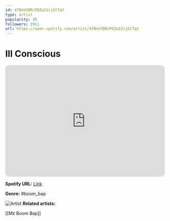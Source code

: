 ```yaml
---
id: 47NnUYBRcPQZwS2ijGlTqt
type: artist
popularity: 30
followers: 2911
url: https://open.spotify.com/artist/47NnUYBRcPQZwS2ijGlTqt
---
```

# Ill Conscious

<iframe style="border-radius:12px" src="https://open.spotify.com/embed/artist/47NnUYBRcPQZwS2ijGlTqt" width="100%" height="352" frameBorder="0" allowfullscreen="" allow="autoplay; clipboard-write; encrypted-media; fullscreen; picture-in-picture" loading="lazy"></iframe>

**Spotify URL:** [Link](https://open.spotify.com/artist/47NnUYBRcPQZwS2ijGlTqt)

**Genre:**  #boom_bap

![Artist](https://i.scdn.co/image/ab6761610000e5eb89169e3771208e4a0833480e)
**Related artists:**

[[Mz Boom Bap]]
